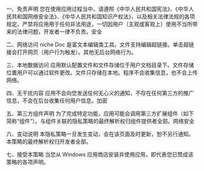 一、免责声明
您在使用应用过程当中，请遵照《中华人民共和国宪法》、《中华人民共和国网络安全法》、《中华人民共和国知识产权法》，以及相关法律法规的各项规定。严禁将应用用于任何非法用途，一切因用户（主观或客观上）使用不当所带来的法律问题，开发者一律不负责。安全

二、网络访问
niche Doc 是富文本编辑类工具。文件支持编辑超链接。单击超链接会打开网页（用户行为触发）。其他无后台网络行为。

三、本地数据访问
应用默认配置文件和文件存储位于用户文档目录下。文件存储位置用户可以通过软件更改。文件只存储在本地。程序不会收集信息，也不会上传网络。

四、无干扰内容
应用不会向您发送任何无心义的通知，不存在任何第三方的推广信息，不会在后台收集任何用户信息。加密

五、第三方组件声明
为了完成特定功能，应用可能会调用第三方扩展组件（如下简称“组件”）。与组件关联的隐私策略的最终解析权归组件提供者全部。网络安全

六、变动说明
本隐私策略一旦发生变动，会在该页面及时更新，恕不另行通知。本策略的最终解析权归开发者全部。

七、接受本策略
当您从 Windows 应用商店安装并使用应用，即代表您已赞成该策略的各项声明。